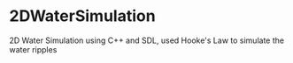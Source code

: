 # 2DWaterSimulation
2D Water Simulation using C++ and SDL, used Hooke's Law to simulate the water ripples
